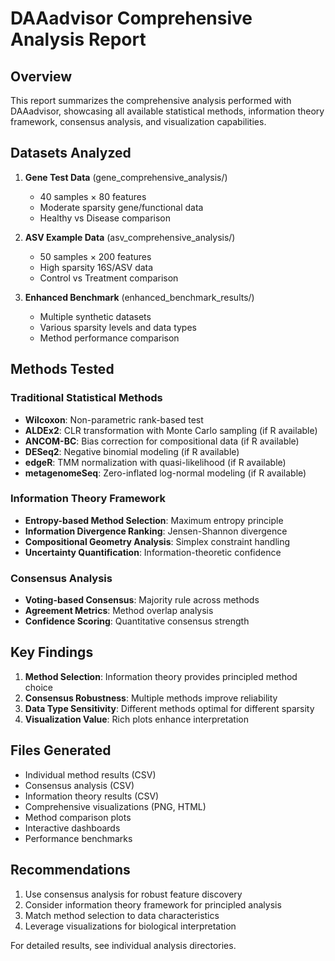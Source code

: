 
# DAAadvisor Comprehensive Analysis Report

## Overview
This report summarizes the comprehensive analysis performed with DAAadvisor,
showcasing all available statistical methods, information theory framework,
consensus analysis, and visualization capabilities.

## Datasets Analyzed
1. **Gene Test Data** (gene_comprehensive_analysis/)
   - 40 samples × 80 features
   - Moderate sparsity gene/functional data
   - Healthy vs Disease comparison

2. **ASV Example Data** (asv_comprehensive_analysis/) 
   - 50 samples × 200 features
   - High sparsity 16S/ASV data
   - Control vs Treatment comparison

3. **Enhanced Benchmark** (enhanced_benchmark_results/)
   - Multiple synthetic datasets
   - Various sparsity levels and data types
   - Method performance comparison

## Methods Tested
### Traditional Statistical Methods
- **Wilcoxon**: Non-parametric rank-based test
- **ALDEx2**: CLR transformation with Monte Carlo sampling (if R available)
- **ANCOM-BC**: Bias correction for compositional data (if R available)
- **DESeq2**: Negative binomial modeling (if R available)
- **edgeR**: TMM normalization with quasi-likelihood (if R available)
- **metagenomeSeq**: Zero-inflated log-normal modeling (if R available)

### Information Theory Framework
- **Entropy-based Method Selection**: Maximum entropy principle
- **Information Divergence Ranking**: Jensen-Shannon divergence
- **Compositional Geometry Analysis**: Simplex constraint handling
- **Uncertainty Quantification**: Information-theoretic confidence

### Consensus Analysis
- **Voting-based Consensus**: Majority rule across methods
- **Agreement Metrics**: Method overlap analysis
- **Confidence Scoring**: Quantitative consensus strength

## Key Findings
1. **Method Selection**: Information theory provides principled method choice
2. **Consensus Robustness**: Multiple methods improve reliability
3. **Data Type Sensitivity**: Different methods optimal for different sparsity
4. **Visualization Value**: Rich plots enhance interpretation

## Files Generated
- Individual method results (CSV)
- Consensus analysis (CSV)
- Information theory results (CSV)
- Comprehensive visualizations (PNG, HTML)
- Method comparison plots
- Interactive dashboards
- Performance benchmarks

## Recommendations
1. Use consensus analysis for robust feature discovery
2. Consider information theory framework for principled analysis
3. Match method selection to data characteristics
4. Leverage visualizations for biological interpretation

For detailed results, see individual analysis directories.
